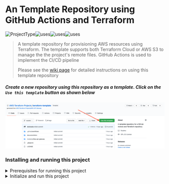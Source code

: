 # An Template Repository using GitHub Actions and Terraform
![ProjectType](https://img.shields.io/badge/project--type-terraform--template-success)![uses](https://img.shields.io/badge/uses-github--actions-success)![uses](https://img.shields.io/badge/uses-terraform-success)![uses](https://img.shields.io/badge/uses-aws--cli-success)
> A template repository for provisioning AWS resources using Terraform. The template supports both Terraform Cloud or AWS S3 to manage the the project's remote files. GitHub Actions is used to implement the CI/CD pipeline
>
> Please see the [wiki page](https://github.com/AWS-Terraform-Projects/terraform-template/wiki) for detailed instructions on using this template repository

##### Create a new repository using this repository as a template. Click on the `Use this template` button as shown below
  
  <kbd><img src="./documentation/use-terraform-template.png" /></kbd>
  
### Installing and running this project
<details>
  <summary>Prerequisites for running this project</summary>
  
### The project has the following dependencies  
- AWS CLI version 2. To install the AWS CLI, please see [Installing, updating, and uninstalling the AWS CLI version 2](https://docs.aws.amazon.com/cli/latest/userguide/install-cliv2.html)
- Terraform CLI 0.14.2 . To install Terraform CLI, please see [Install Terraform](https://learn.hashicorp.com/tutorials/terraform/install-cli?in=terraform/aws-get-started)
</details>

<details>
  <summary>Initialize and run this project</summary>
  <BR>
  
Please see the ![wiki page](https://github.com/AWS-Terraform-Projects/terraform-template/wiki) for detailed instructions on using this template repository
 
</details>

